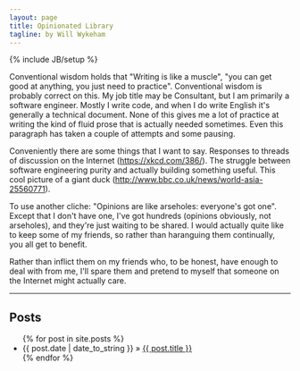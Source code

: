 ```yaml
---
layout: page
title: Opinionated Library
tagline: by Will Wykeham
---
```

{% include JB/setup %}

Conventional wisdom holds that "Writing is like a muscle", "you can get good at anything, you just need to practice".
Conventional wisdom is probably correct on this.
My job title may be Consultant, but I am primarily a software engineer. Mostly I write code, and when I do write English it's generally a technical document.
None of this gives me a lot of practice at writing the kind of fluid prose that is actually needed sometimes. Even this paragraph has taken a couple of attempts and some pausing.

Conveniently there are some things that I want to say.
Responses to threads of discussion on the Internet (<https://xkcd.com/386/>).
The struggle between software engineering purity and actually building something useful.
This cool picture of a giant duck (<http://www.bbc.co.uk/news/world-asia-25560771>).

To use another cliche: "Opinions are like arseholes: everyone's got one".
Except that I don't have one, I've got hundreds (opinions obviously, not arseholes), and they're just waiting to be shared.
I would actually quite like to keep some of my friends, so rather than haranguing them continually, you all get to benefit.

Rather than inflict them on my friends who, to be honest, have enough to deal with from me, I'll spare them and pretend to myself that someone on the Internet might actually care.

---

## Posts
<ul class="posts">
  {% for post in site.posts %}
    <li>{{ post.date | date_to_string }} &raquo; <a href="{{ BASE_PATH }}{{ post.url }}">{{ post.title }}</a></li>
  {% endfor %}
</ul>


